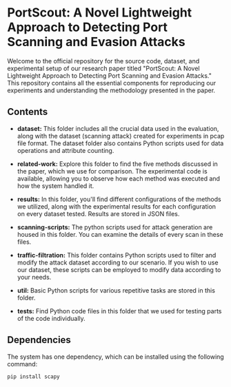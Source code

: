 # PortScout: A Novel Lightweight Approach to Detecting Port Scanning and Evasion Attacks

Welcome to the official repository for the source code, dataset, and experimental setup of our research paper titled "PortScout: A Novel Lightweight Approach to Detecting Port Scanning and Evasion Attacks." This repository contains all the essential components for reproducing our experiments and understanding the methodology presented in the paper.

## Contents

- **dataset:** This folder includes all the crucial data used in the evaluation, along with the dataset (scanning attack) created for experiments in pcap file format. The dataset folder also contains Python scripts used for data operations and attribute counting.

- **related-work:** Explore this folder to find the five methods discussed in the paper, which we use for comparison. The experimental code is available, allowing you to observe how each method was executed and how the system handled it.

- **results:** In this folder, you'll find different configurations of the methods we utilized, along with the experimental results for each configuration on every dataset tested. Results are stored in JSON files.

- **scanning-scripts:** The python scripts used for attack generation are housed in this folder. You can examine the details of every scan in these files.

- **traffic-filtration:** This folder contains Python scripts used to filter and modify the attack dataset according to our scenario. If you wish to use our dataset, these scripts can be employed to modify data according to your needs.

- **util:** Basic Python scripts for various repetitive tasks are stored in this folder.

- **tests:** Find Python code files in this folder that we used for testing parts of the code individually.

## Dependencies

The system has one dependency, which can be installed using the following command:

```bash
pip install scapy
